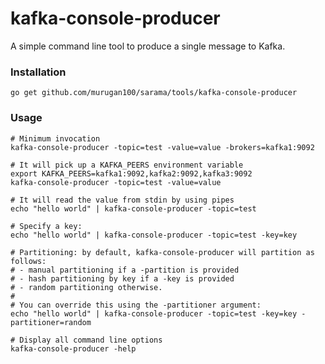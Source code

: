 # kafka-console-producer

A simple command line tool to produce a single message to Kafka.

### Installation

    go get github.com/murugan100/sarama/tools/kafka-console-producer


### Usage

    # Minimum invocation
    kafka-console-producer -topic=test -value=value -brokers=kafka1:9092

    # It will pick up a KAFKA_PEERS environment variable
    export KAFKA_PEERS=kafka1:9092,kafka2:9092,kafka3:9092
    kafka-console-producer -topic=test -value=value

    # It will read the value from stdin by using pipes
    echo "hello world" | kafka-console-producer -topic=test

    # Specify a key:
    echo "hello world" | kafka-console-producer -topic=test -key=key

    # Partitioning: by default, kafka-console-producer will partition as follows:
    # - manual partitioning if a -partition is provided
    # - hash partitioning by key if a -key is provided
    # - random partitioning otherwise.
    #
    # You can override this using the -partitioner argument:
    echo "hello world" | kafka-console-producer -topic=test -key=key -partitioner=random

    # Display all command line options
    kafka-console-producer -help
